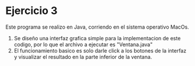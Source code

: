 # Ejercicio 3

Este programa se realizo en Java, corriendo en el sistema operativo MacOs.

1. Se diseño una interfaz grafica simple para la implementacion de este codigo, por lo que el archivo a ejecutar es "Ventana.java"
2. El funcionamiento basico es solo darle click a los botones de la interfaz y visualizar el resultado en la parte inferior de la ventana.
 